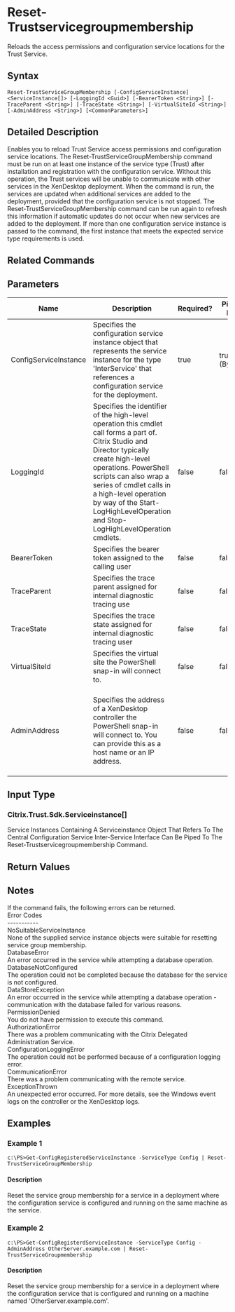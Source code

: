 ﻿
# Reset-Trustservicegroupmembership
Reloads the access permissions and configuration service locations for the Trust Service.
## Syntax

```
Reset-TrustServiceGroupMembership [-ConfigServiceInstance] <ServiceInstance[]> [-LoggingId <Guid>] [-BearerToken <String>] [-TraceParent <String>] [-TraceState <String>] [-VirtualSiteId <String>] [-AdminAddress <String>] [<CommonParameters>]
```

## Detailed Description
Enables you to reload Trust Service access permissions and configuration service locations.  The Reset-TrustServiceGroupMembership command must be run on at least one instance of the service type (Trust) after installation and registration with the configuration service.  Without this operation, the Trust services will be unable to communicate with other services in the XenDesktop deployment.  When the command is run, the services are updated when additional services are added to the deployment, provided that the configuration service is not stopped.  The Reset-TrustServiceGroupMembership command can be run again to refresh this information if automatic updates do not occur when new services are added to the deployment.  If more than one configuration service instance is passed to the command, the first instance that meets the expected service type requirements is used.


## Related Commands

## Parameters
| Name   | Description | Required? | Pipeline Input | Default Value |
| --- | --- | --- | --- | --- |
| ConfigServiceInstance | Specifies the configuration service instance object that represents the service instance for the type 'InterService' that references a configuration service for the deployment. | true | true (ByValue) |  |
| LoggingId | Specifies the identifier of the high-level operation this cmdlet call forms a part of. Citrix Studio and Director typically create high-level operations. PowerShell scripts can also wrap a series of cmdlet calls in a high-level operation by way of the Start-LogHighLevelOperation and Stop-LogHighLevelOperation cmdlets. | false | false |  |
| BearerToken | Specifies the bearer token assigned to the calling user | false | false |  |
| TraceParent | Specifies the trace parent assigned for internal diagnostic tracing use | false | false |  |
| TraceState | Specifies the trace state assigned for internal diagnostic tracing user | false | false |  |
| VirtualSiteId | Specifies the virtual site the PowerShell snap-in will connect to. | false | false |  |
| AdminAddress | Specifies the address of a XenDesktop controller the PowerShell snap-in will connect to. You can provide this as a host name or an IP address. | false | false | Localhost. Once a value is provided by any cmdlet, this value becomes the default. |

## Input Type

### Citrix.Trust.Sdk.Serviceinstance\[\]  
Service Instances Containing A Serviceinstance Object That Refers To The Central Configuration Service Inter-Service Interface Can Be Piped To The Reset-Trustservicegroupmembership Command.

## Return Values

### 

## Notes
If the command fails, the following errors can be returned.  
    Error Codes  
    -----------  
    NoSuitableServiceInstance  
        None of the supplied service instance objects were suitable for resetting service group membership.  
    DatabaseError  
        An error occurred in the service while attempting a database operation.  
    DatabaseNotConfigured  
        The operation could not be completed because the database for the service is not configured.  
    DataStoreException  
        An error occurred in the service while attempting a database operation - communication with the database failed for various reasons.  
    PermissionDenied  
        You do not have permission to execute this command.  
    AuthorizationError  
        There was a problem communicating with the Citrix Delegated Administration Service.  
    ConfigurationLoggingError  
        The operation could not be performed because of a configuration logging error.  
    CommunicationError  
        There was a problem communicating with the remote service.  
    ExceptionThrown  
        An unexpected error occurred.  For more details, see the Windows event logs on the controller or the XenDesktop logs.
## Examples

### Example 1

```
c:\PS>Get-ConfigRegisteredServiceInstance -ServiceType Config | Reset-TrustServiceGroupMembership
```

#### Description
Reset the service group membership for a service in a deployment where the configuration service is configured and running on the same machine as the service.
### Example 2

```
c:\PS>Get-ConfigRegisterdServiceInstance -ServiceType Config -AdminAddress OtherServer.example.com | Reset-TrustServiceGroupmembership
```

#### Description
Reset the service group membership for a service in a deployment where the configuration service that is configured and running on a machine named 'OtherServer.example.com'.
